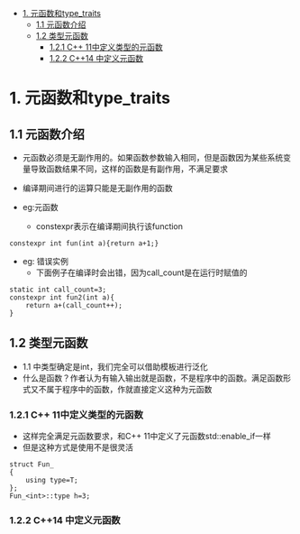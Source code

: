 <!-- TOC -->

- [1. 元函数和type_traits](#1-元函数和type_traits)
    - [1.1 元函数介绍](#11-元函数介绍)
    - [1.2 类型元函数](#12-类型元函数)
        - [1.2.1 C++ 11中定义类型的元函数](#121-c-11中定义类型的元函数)
        - [1.2.2 C++14 中定义元函数](#122-c14-中定义元函数)

<!-- /TOC -->
# 1. 元函数和type_traits
## 1.1 元函数介绍
* 元函数必须是无副作用的。如果函数参数输入相同，但是函数因为某些系统变量导致函数结果不同，这样的函数是有副作用，不满足要求

* 编译期间进行的运算只能是无副作用的函数

* eg:元函数
    * constexpr表示在编译期间执行该function
```
constexpr int fun(int a){return a+1;}
```


* eg: 错误实例
    * 下面例子在编译时会出错，因为call_count是在运行时赋值的

```
static int call_count=3;
constexpr int fun2(int a){
    return a+(call_count++);
}
```
## 1.2 类型元函数
* 1.1 中类型确定是int，我们完全可以借助模板进行泛化
* 什么是函数？作者认为有输入输出就是函数，不是程序中的函数。满足函数形式又不属于程序中的函数，作就直接定义这种为元函数

### 1.2.1 C++ 11中定义类型的元函数
* 这样完全满足元函数要求，和C++ 11中定义了元函数std::enable_if一样
* 但是这种方式是使用不是很灵活
```
struct Fun_
{
    using type=T;
};
Fun_<int>::type h=3;
```
### 1.2.2 C++14 中定义元函数